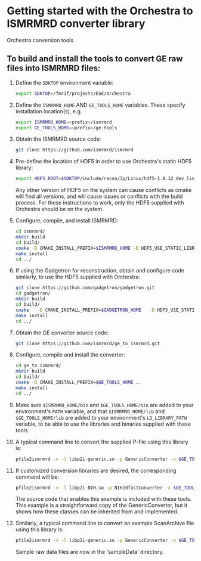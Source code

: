 # Getting started with the Orchestra to ISMRMRD converter library

Orchestra conversion tools

## To build and install the tools to convert GE raw files into ISMRMRD files:

1.  Define the `SDKTOP` environment variable:

    ```bash
    export SDKTOP=/fmrif/projects/ESE/Orchestra
    ```

1. Define the `ISMRMRD_HOME` AND `GE_TOOLS_HOME` variables. These specify installation location(s), e.g.

    ```bash
    export ISMRMRD_HOME=<prefix>/ismrmrd
    export GE_TOOLS_HOME=<prefix>/ge-tools
    ```

1.  Obtain the ISMRMRD source code:

    ```bash
    git clone https://github.com/ismrmrd/ismrmrd
    ```

1.  Pre-define the location of HDF5 in order to use Orchestra's static HDF5 library:

    ```bash
    export HDF5_ROOT=$SDKTOP/include/recon/3p/Linux/hdf5-1.8.12_dev_linux64
    ```

    Any other version of HDF5 on the system can cause conflicts as cmake will find all versions, and
    will cause issues or conflicts with the build process.  For these instructions to work, only the
    HDF5 supplied with Orchestra should be on the system.

1. Configure, compile, and install ISMRMRD:

    ```bash
    cd ismrmrd/
    mkdir build
    cd build/
    cmake -D CMAKE_INSTALL_PREFIX=$ISMRMRD_HOME -D HDF5_USE_STATIC_LIBRARIES=yes -D CMAKE_EXE_LINKER_FLAGS="-lpthread -lz -ldl" ..
    make install
    cd ../
    ```

1. If using the Gadgetron for reconstruction, obtain and configure code similarly, to use the HDF5 supplied with Orchestra:

    ```bash
    git clone https://github.com/gadgetron/gadgetron.git
    cd gadgetron/
    mkdir build
    cd build/
    cmake   -D CMAKE_INSTALL_PREFIX=$GADGETRON_HOME   -D HDF5_USE_STATIC_LIBRARIES=yes   -D CMAKE_EXE_LINKER_FLAGS="-lpthread -lz -ldl" ..
    make install
    cd ../
    ```

1. Obtain the GE converter source code:

    ```bash
    git clone https://github.com/ismrmrd/ge_to_ismrmrd.git
    ```

1. Configure, compile and install the converter:

    ```bash
    cd ge_to_ismrmrd/
    mkdir build
    cd build/
    cmake -D CMAKE_INSTALL_PREFIX=$GE_TOOLS_HOME ..
    make install
    cd ../
    ```
1. Make sure `$ISMRMRD_HOME/bin` and `$GE_TOOLS_HOME/bin` are added to your environment's `PATH` variable, and that `$ISMRMRD_HOME/lib` and `$GE_TOOLS_HOME/lib` are added to your environment's `LD_LIBRARY_PATH` variable, to be able to use the libraries and binaries supplied with these tools.

1. A typical command line to convert the supplied P-file using this library is:

   ```bash
   pfile2ismrmrd -v -l libp2i-generic.so -p GenericConverter -x $GE_TOOLS_HOME/share/ge-tools/config/default.xsl P21504_FSE.7
   ```

1. If customized conversion libraries are desired, the corresponding command will be:

   ```bash
   pfile2ismrmrd -v -l libp2i-NIH.so -p NIH2dfastConverter -x $GE_TOOLS_HOME/share/ge-tools/config/default.xsl P21504_FSE.7
   ```

   The source code that enables this example is included with these tools.  This example is a straightforward copy of the GenericConverter, but it shows how these classes can be inherited from and implemented.

1. Similarly, a typical command line to convert an example ScanArchive file using this library is:

   ```bash
   pfile2ismrmrd -v -l libp2i-generic.so -p GenericConverter -x $GE_TOOLS_HOME/share/ge-tools/config/default.xsl ScanArchive_FSE.h5
   ```

   Sample raw data files are now in the 'sampleData' directory.


